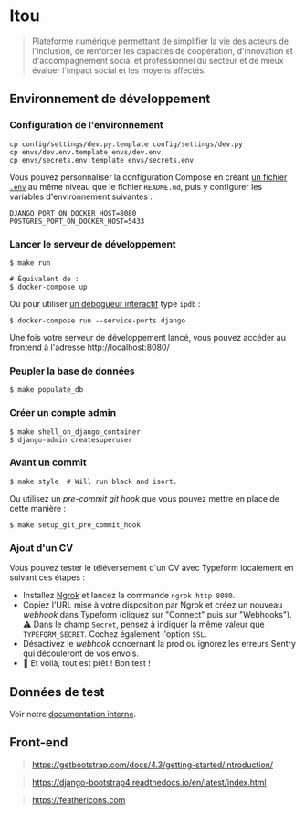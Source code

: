 # Itou

> Plateforme numérique permettant de simplifier la vie des acteurs de l'inclusion, de renforcer les capacités de coopération, d'innovation et d'accompagnement social et professionnel du secteur et de mieux évaluer l'impact social et les moyens affectés.

## Environnement de développement

### Configuration de l'environnement

    cp config/settings/dev.py.template config/settings/dev.py
    cp envs/dev.env.template envs/dev.env
    cp envs/secrets.env.template envs/secrets.env

Vous pouvez personnaliser la configuration Compose en créant [un fichier `.env`](https://docs.docker.com/compose/env-file/) au même niveau que le fichier `README.md`, puis y configurer les variables d'environnement suivantes :

    DJANGO_PORT_ON_DOCKER_HOST=8080
    POSTGRES_PORT_ON_DOCKER_HOST=5433

### Lancer le serveur de développement

    $ make run

    # Équivalent de :
    $ docker-compose up

Ou pour utiliser [un débogueur interactif](https://github.com/docker/compose/issues/4677#issuecomment-320804194) type `ipdb` :

    $ docker-compose run --service-ports django

Une fois votre serveur de développement lancé, vous pouvez accéder au frontend à l'adresse http://localhost:8080/

### Peupler la base de données

    $ make populate_db

### Créer un compte admin

    $ make shell_on_django_container
    $ django-admin createsuperuser

### Avant un commit

    $ make style  # Will run black and isort.

Ou utilisez un *pre-commit git hook* que vous pouvez mettre en place de cette manière :

    $ make setup_git_pre_commit_hook

### Ajout d'un CV

Vous pouvez tester le téléversement d'un CV avec Typeform localement en suivant ces étapes :
- Installez [Ngrok](https://ngrok.com) et lancez la commande `ngrok http 8080`.
- Copiez l'URL mise à votre disposition par Ngrok et créez un nouveau _webhook_ dans Typeform (cliquez sur "Connect" puis sur "Webhooks"). :warning: Dans le champ `Secret`, pensez à indiquer la même valeur que `TYPEFORM_SECRET`. Cochez également l'option `SSL`.
- Désactivez le _webhook_ concernant la prod ou ignorez les erreurs Sentry qui découleront de vos envois.
- :raised_hands: Et voilà, tout est prêt ! Bon test !

## Données de test

Voir notre [documentation interne](https://team.inclusion.beta.gouv.fr/les-procedures/recette-test).

## Front-end

> https://getbootstrap.com/docs/4.3/getting-started/introduction/

> https://django-bootstrap4.readthedocs.io/en/latest/index.html

> https://feathericons.com
